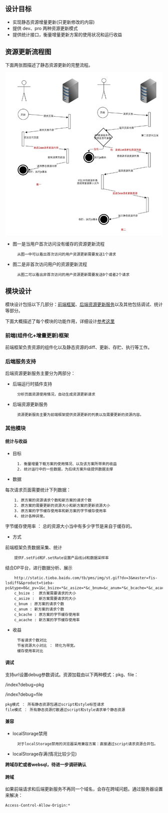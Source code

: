 
## 设计目标

* 实现静态资源增量更新(只更新修改的内容)
* 提供 dev、pro 两种资源更新模式
* 提供统计接口，衡量增量更新方案的使用状况和运行收益

## 资源更新流程图

下面两张图描述了静态资源更新的完整流程。

![增量更新流程图](./image/diff-all.jpg)

* 图一是当用户首次访问没有缓存的资源更新流程

		从图一中可以看出首次访问的用户资源更新需要发送1个请求

* 图二是非首次访问用户的资源更新流程

		从图二可以看出非首次访问的用户资源更新需要发送0个或者2个请求

## 模块设计

模块设计包括以下几部分：[前端框架](https://github.com/fex-team/mod)、[后端资源更新服务](https://github.com/wangcheng714/fis-localstorage-php-backend)以及其他包括调试、统计等部分。

下面大概描述了每个模块的功能作用，详细设计[参考这里](./localStorage-diff-design.text)

### 前端(组件化+增量更新)框架

前端框架负责资源的组件化以及静态资源的diff、更新、存贮、执行等工作。

### 后端服务支持

后端资源更新服务主要分为两部分：

* 后端运行时插件支持

		分析页面资源使用情况，自动生成资源更新请求

* 后端资源更新服务

		资源更新服务主要为前端框架提供资源更新的列表以及需要更新的资源内容。


### 其他模块

#### 统计与收益

* 目标

		1. 衡量增量下载方案的使用情况、以及该方案所带来的收益
		2. 统计运行中的一些数据，为后续方案升级提供数据支撑
* 数据

每次请求页面需要统计下列数据：

		1. 原方案的资源请求个数和新方案的请求个数
		2. 原方案的需要更新的资源大小和新方案的更新资源大小
		3. 原方案的字节缓存使用率和新方案的字节缓存使用率
		4. 统计各种异常。

字节缓存使用率 ： 总的资源大小当中有多少字节是来自于缓存的。

* 方式

前端框架负责数据采集、统计
		
		提供F.setFid和F.setRate设置产品线id和数据采样率
		
结合DP平台，进行数据分析、展示
		
		http://static.tieba.baidu.com/tb/pms/img/st.gif?dv=3&master=fis-lsdiff&&product=tieba-pc&type=0&c_pv=1&c_bsize=*&c_asize=*&c_bnum=&c_anum=*&c_bcache=*&c_acache=*
		c_bsize :  原方案需要请求的大小
		c_asize :  新方案需要请求的大小
		c_bnum : 原方案的请求个数
		c_anum : 新方案的请求个数
		c_bcache : 原方案的字节缓存使用率
		c_acache : 新方案的字节缓存使用率
	
* 收益

		节省请求个数对比
		节省资源大小对比 ： 转化为带宽。
		缓存使用率对比
		
#### 调试

支持url设置debug参数调试。资源加载由以下两种模式：pkg、file：

/index?debug=pkg

/index?debug=file

	pkg模式 ： 所有静态资源包通过script和style标签请求
	file模式 ： 所有静态资源打散通过script和style请求单个静态资源

#### 兼容

* localStorage禁用

		对于localStorage禁用的浏览器采用兼容方案：直接通过script请求资源合并包。

* localStorage存满(情况比较少见)

**跨域存贮或者websql，待进一步调研确认**


#### 跨域

如果前端请求和后端更新服务不再同一个域名，会存在跨域问题。通过服务器设置来解决：

	Access-Control-Allow-Origin:*
